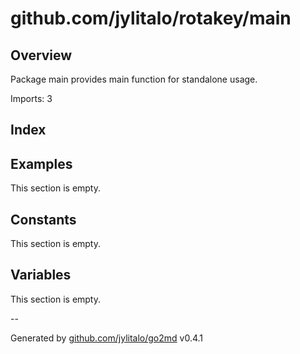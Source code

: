 # github.com/jylitalo/rotakey/main

## Overview
Package main provides main function for standalone usage.

Imports: 3

## Index

## Examples

This section is empty.

## Constants

This section is empty.

## Variables
This section is empty.

--

Generated by [github.com/jylitalo/go2md](https://github.com/jylitalo/go2md/) v0.4.1

